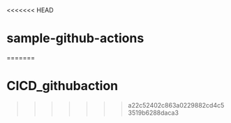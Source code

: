 <<<<<<< HEAD
# sample-github-actions
=======
# CICD_githubaction
>>>>>>> a22c52402c863a0229882cd4c53519b6288daca3
